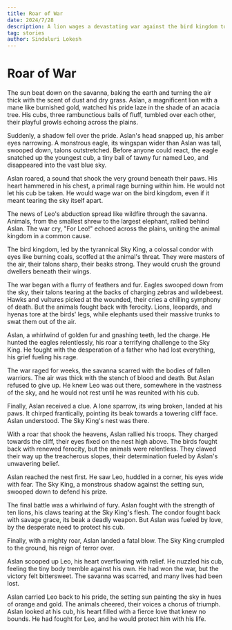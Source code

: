 ```yaml
---
title: Roar of War
date: 2024/7/28
description: A lion wages a devastating war against the bird kingdom to rescue his kidnapped cub. 
tag: stories
author: Sinduluri Lokesh
---
```


# Roar of War

The sun beat down on the savanna, baking the earth and turning the air thick with the scent of dust and dry grass. Aslan, a magnificent lion with a mane like burnished gold, watched his pride laze in the shade of an acacia tree. His cubs, three rambunctious balls of fluff, tumbled over each other, their playful growls echoing across the plains.

Suddenly, a shadow fell over the pride. Aslan's head snapped up, his amber eyes narrowing. A monstrous eagle, its wingspan wider than Aslan was tall, swooped down, talons outstretched. Before anyone could react, the eagle snatched up the youngest cub, a tiny ball of tawny fur named Leo, and disappeared into the vast blue sky.

Aslan roared, a sound that shook the very ground beneath their paws. His heart hammered in his chest, a primal rage burning within him. He would not let his cub be taken. He would wage war on the bird kingdom, even if it meant tearing the sky itself apart.

The news of Leo's abduction spread like wildfire through the savanna. Animals, from the smallest shrew to the largest elephant, rallied behind Aslan. The war cry, "For Leo!" echoed across the plains, uniting the animal kingdom in a common cause.

The bird kingdom, led by the tyrannical Sky King, a colossal condor with eyes like burning coals, scoffed at the animal's threat. They were masters of the air, their talons sharp, their beaks strong. They would crush the ground dwellers beneath their wings.

The war began with a flurry of feathers and fur. Eagles swooped down from the sky, their talons tearing at the backs of charging zebras and wildebeest. Hawks and vultures picked at the wounded, their cries a chilling symphony of death. But the animals fought back with ferocity. Lions, leopards, and hyenas tore at the birds' legs, while elephants used their massive trunks to swat them out of the air.

Aslan, a whirlwind of golden fur and gnashing teeth, led the charge. He hunted the eagles relentlessly, his roar a terrifying challenge to the Sky King. He fought with the desperation of a father who had lost everything, his grief fueling his rage.

The war raged for weeks, the savanna scarred with the bodies of fallen warriors. The air was thick with the stench of blood and death. But Aslan refused to give up. He knew Leo was out there, somewhere in the vastness of the sky, and he would not rest until he was reunited with his cub.

Finally, Aslan received a clue. A lone sparrow, its wing broken, landed at his paws. It chirped frantically, pointing its beak towards a towering cliff face. Aslan understood. The Sky King's nest was there.

With a roar that shook the heavens, Aslan rallied his troops. They charged towards the cliff, their eyes fixed on the nest high above. The birds fought back with renewed ferocity, but the animals were relentless. They clawed their way up the treacherous slopes, their determination fueled by Aslan's unwavering belief.

Aslan reached the nest first. He saw Leo, huddled in a corner, his eyes wide with fear. The Sky King, a monstrous shadow against the setting sun, swooped down to defend his prize.

The final battle was a whirlwind of fury. Aslan fought with the strength of ten lions, his claws tearing at the Sky King's flesh. The condor fought back with savage grace, its beak a deadly weapon. But Aslan was fueled by love, by the desperate need to protect his cub.

Finally, with a mighty roar, Aslan landed a fatal blow. The Sky King crumpled to the ground, his reign of terror over.

Aslan scooped up Leo, his heart overflowing with relief. He nuzzled his cub, feeling the tiny body tremble against his own. He had won the war, but the victory felt bittersweet. The savanna was scarred, and many lives had been lost.

Aslan carried Leo back to his pride, the setting sun painting the sky in hues of orange and gold. The animals cheered, their voices a chorus of triumph. Aslan looked at his cub, his heart filled with a fierce love that knew no bounds. He had fought for Leo, and he would protect him with his life.
